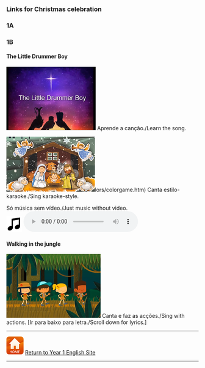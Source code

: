 ### Links for Christmas celebration

### 1A

####

### 1B

#### The Little Drummer Boy  

[![ldbl](/images/ldbl.png)](https://www.youtube.com/watch?v=Tay-SDBKjnc) Aprende a canção./Learn the song.  

[![ldbk](/images/ldbk.png)](https://www.youtube.com/watch?v=Jk-ybp6L0No)lors/colorgame.htm) Canta estilo-karaoke./Sing karaoke-style.  

Só música sem vídeo./Just music without video.  
![music](/images/music.png) <audio src="audio/little_drummer_boy_audio.mp3" controls preload></audio>  

#### Walking in the jungle

[![wkjg](/images/wkjg.png)](https://www.youtube.com/watch?v=GoSq-yZcJ-4) Canta e faz as acções./Sing with actions. [Ir para baixo para letra./Scroll down for lyrics.]

***
[![home](/images/home.PNG)](https://tangerina-pt.github.io/English/Year1) [Return to Year 1 English Site](https://tangerina-pt.github.io/English/Year1)

***
